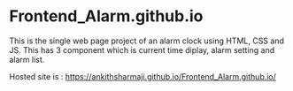 # Frontend_Alarm.github.io


This is the single web page project of an alarm clock using HTML, CSS and JS. This has 3 component which is current time diplay, alarm setting and alarm list. 

Hosted site is : https://ankithsharmaji.github.io/Frontend_Alarm.github.io/
